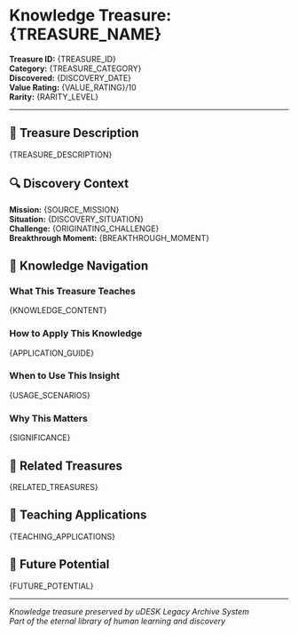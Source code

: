 # Knowledge Treasure: {TREASURE_NAME}

**Treasure ID:** {TREASURE_ID}  
**Category:** {TREASURE_CATEGORY}  
**Discovered:** {DISCOVERY_DATE}  
**Value Rating:** {VALUE_RATING}/10  
**Rarity:** {RARITY_LEVEL}  

---

## 💎 Treasure Description

{TREASURE_DESCRIPTION}

## 🔍 Discovery Context

**Mission:** {SOURCE_MISSION}  
**Situation:** {DISCOVERY_SITUATION}  
**Challenge:** {ORIGINATING_CHALLENGE}  
**Breakthrough Moment:** {BREAKTHROUGH_MOMENT}  

## 🧭 Knowledge Navigation

### What This Treasure Teaches
{KNOWLEDGE_CONTENT}

### How to Apply This Knowledge
{APPLICATION_GUIDE}

### When to Use This Insight
{USAGE_SCENARIOS}

### Why This Matters
{SIGNIFICANCE}

## 🔗 Related Treasures

{RELATED_TREASURES}

## 🎯 Teaching Applications

{TEACHING_APPLICATIONS}

## 🌟 Future Potential

{FUTURE_POTENTIAL}

---

*Knowledge treasure preserved by uDESK Legacy Archive System*  
*Part of the eternal library of human learning and discovery*
